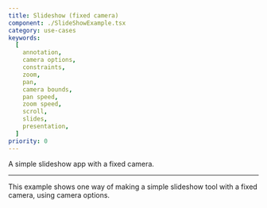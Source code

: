 ```yaml
---
title: Slideshow (fixed camera)
component: ./SlideShowExample.tsx
category: use-cases
keywords:
  [
    annotation,
    camera options,
    constraints,
    zoom,
    pan,
    camera bounds,
    pan speed,
    zoom speed,
    scroll,
    slides,
    presentation,
  ]
priority: 0
---
```


A simple slideshow app with a fixed camera.

---

This example shows one way of making a simple slideshow tool with a fixed camera, using camera options.
